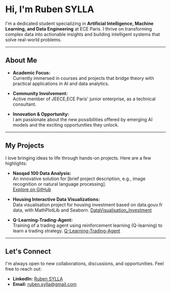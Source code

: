 # Hi, I'm Ruben SYLLA

I'm a dedicated student specializing in **Artificial Intelligence, Machine Learning, and Data Engineering** at ECE Paris. I thrive on transforming complex data into actionable insights and building intelligent systems that solve real-world problems.

---

## About Me

- **Academic Focus:**  
  Currently immersed in courses and projects that bridge theory with practical applications in AI and data analytics.

- **Community Involvement:**  
  Active member of JEECE,ECE Paris' junior enterprise, as a technical consultant.

- **Innovation & Opportunity:**  
  I am passionate about the new possibilities offered by emerging AI models and the exciting opportunities they unlock.

---

## My Projects

I love bringing ideas to life through hands-on projects. Here are a few highlights:

- **Nasqad 100 Data Analysis:**  
  An innovative solution for [brief project description, e.g., image recognition or natural language processing].  
  [Explore on GitHub](#)

- **Housing Interactive Data Visualizations:**  
  Data visualisation project for housing investment based on data.gouv.fr data, with MathPlotLib and Seaborn.
  [DataVisualisation_Investment](https://github.com/RubenSylla110475/DataVisualisation_Investment)

- **Q-Learning-Trading-Agent:**  
  Training of a trading agent using reinforcement learning (Q-learning) to learn a trading strategy.
  [Q-Learning-Trading-Agent](https://github.com/RubenSylla110475/Q-Learning-Trading-Agent)

---

## Let's Connect

I'm always open to new collaborations, discussions, and opportunities. Feel free to reach out:

- **LinkedIn:** [Ruben SYLLA](https://www.linkedin.com/in/ruben-sylla/)
- **Email:** [ruben.sylla@gmail.com](mailto:your.ruben.sylla@gmail.com)
